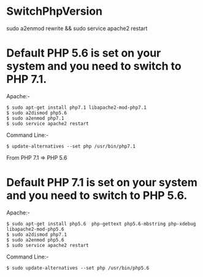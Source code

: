 # SwitchPhpVersion
  sudo a2enmod rewrite && sudo service apache2 restart
# Default PHP 5.6 is set on your system and you need to switch to PHP 7.1.

Apache:-

    $ sudo apt-get install php7.1 libapache2-mod-php7.1
    $ sudo a2dismod php5.6
    $ sudo a2enmod php7.1
    $ sudo service apache2 restart
    
Command Line:-

    $ update-alternatives --set php /usr/bin/php7.1
    
From PHP 7.1 => PHP 5.6

# Default PHP 7.1 is set on your system and you need to switch to PHP 5.6.

Apache:-

    $ sudo apt-get install php5.6  php-gettext php5.6-mbstring php-xdebug libapache2-mod-php5.6
    $ sudo a2dismod php7.1
    $ sudo a2enmod php5.6
    $ sudo service apache2 restart
    
Command Line:-

    $ sudo update-alternatives --set php /usr/bin/php5.6
